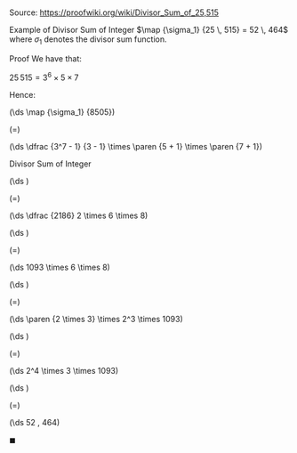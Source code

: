 # 

Source: https://proofwiki.org/wiki/Divisor_Sum_of_25,515

Example of Divisor Sum of Integer
$\map {\sigma_1} {25 \, 515} = 52 \, 464$
where $\sigma_1$ denotes the divisor sum function.


Proof
We have that:

$25 \, 515 = 3^6 \times 5 \times 7$

Hence:














\(\ds \map {\sigma_1} {8505}\)

\(=\)







\(\ds \dfrac {3^7 - 1} {3 - 1} \times \paren {5 + 1} \times \paren {7 + 1}\)





Divisor Sum of Integer














\(\ds \)

\(=\)







\(\ds \dfrac {2186} 2 \times 6 \times 8\)




















\(\ds \)

\(=\)







\(\ds 1093 \times 6 \times 8\)




















\(\ds \)

\(=\)







\(\ds \paren {2 \times 3} \times 2^3 \times 1093\)




















\(\ds \)

\(=\)







\(\ds 2^4 \times 3 \times 1093\)




















\(\ds \)

\(=\)







\(\ds 52 \, 464\)









$\blacksquare$






